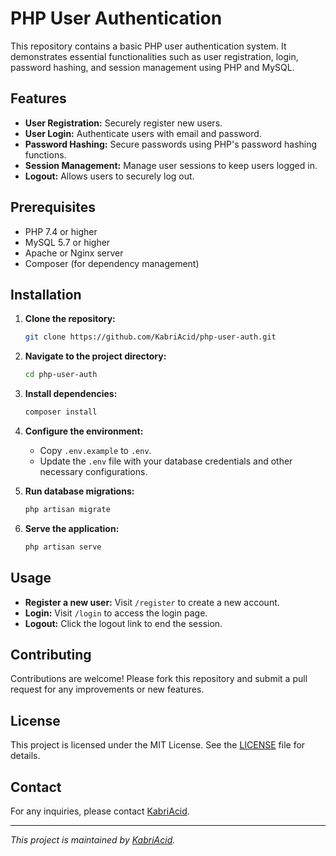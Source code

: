 # PHP User Authentication

This repository contains a basic PHP user authentication system. It demonstrates essential functionalities such as user registration, login, password hashing, and session management using PHP and MySQL.

## Features

- **User Registration:** Securely register new users.
- **User Login:** Authenticate users with email and password.
- **Password Hashing:** Secure passwords using PHP's password hashing functions.
- **Session Management:** Manage user sessions to keep users logged in.
- **Logout:** Allows users to securely log out.

## Prerequisites

- PHP 7.4 or higher
- MySQL 5.7 or higher
- Apache or Nginx server
- Composer (for dependency management)

## Installation

1. **Clone the repository:**

    ```bash
    git clone https://github.com/KabriAcid/php-user-auth.git
    ```

2. **Navigate to the project directory:**

    ```bash
    cd php-user-auth
    ```

3. **Install dependencies:**

    ```bash
    composer install
    ```

4. **Configure the environment:**

    - Copy `.env.example` to `.env`.
    - Update the `.env` file with your database credentials and other necessary configurations.

5. **Run database migrations:**

    ```bash
    php artisan migrate
    ```

6. **Serve the application:**

    ```bash
    php artisan serve
    ```

## Usage

- **Register a new user:** Visit `/register` to create a new account.
- **Login:** Visit `/login` to access the login page.
- **Logout:** Click the logout link to end the session.

## Contributing

Contributions are welcome! Please fork this repository and submit a pull request for any improvements or new features.

## License

This project is licensed under the MIT License. See the [LICENSE](LICENSE) file for details.

## Contact

For any inquiries, please contact [KabriAcid](mailto:kabriacid01@gmail.com).

---

*This project is maintained by [KabriAcid](https://github.com/KabriAcid).*
